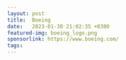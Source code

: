 ```yaml
---
layout: post
title:  Boeing
date:   2023-01-30 21:02:35 +0300
featured-img: boeing_logo.png
sponsorlink: https://www.boeing.com/
tags: 
---
```

